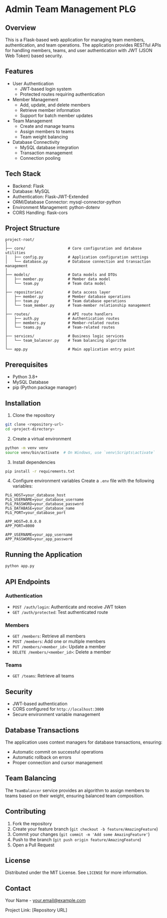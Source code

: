 # Admin Team Management PLG

## Overview

This is a Flask-based web application for managing team members, authentication, and team operations. The application provides RESTful APIs for handling members, teams, and user authentication with JWT (JSON Web Token) based security.

## Features

- User Authentication
  - JWT-based login system
  - Protected routes requiring authentication
- Member Management
  - Add, update, and delete members
  - Retrieve member information
  - Support for batch member updates
- Team Management
  - Create and manage teams
  - Assign members to teams
  - Team weight balancing
- Database Connectivity
  - MySQL database integration
  - Transaction management
  - Connection pooling

## Tech Stack

- Backend: Flask
- Database: MySQL
- Authentication: Flask-JWT-Extended
- ORM/Database Connector: mysql-connector-python
- Environment Management: python-dotenv
- CORS Handling: flask-cors

## Project Structure

```
project-root/
│
├── core/                   # Core configuration and database utilities
│   ├── config.py           # Application configuration settings
│   └── database.py         # Database connection and transaction management
│
├── models/                 # Data models and DTOs
│   ├── member.py           # Member data model
│   └── team.py             # Team data model
│
├── repositories/           # Data access layer
│   ├── member.py           # Member database operations
│   ├── team.py             # Team database operations
│   └── team_member.py      # Team-member relationship management
│
├── routes/                 # API route handlers
│   ├── auth.py             # Authentication routes
│   ├── members.py          # Member-related routes
│   └── teams.py            # Team-related routes
│
├── services/               # Business logic services
│   └── team_balancer.py    # Team balancing algorithm
│
└── app.py                  # Main application entry point
```

## Prerequisites

- Python 3.8+
- MySQL Database
- pip (Python package manager)

## Installation

1. Clone the repository
```bash
git clone <repository-url>
cd <project-directory>
```

2. Create a virtual environment
```bash
python -m venv venv
source venv/bin/activate  # On Windows, use `venv\Scripts\activate`
```

3. Install dependencies
```bash
pip install -r requirements.txt
```

4. Configure environment variables
Create a `.env` file with the following variables:
```
PLG_HOST=your_database_host
PLG_USERNAME=your_database_username
PLG_PASSWORD=your_database_password
PLG_DATABASE=your_database_name
PLG_PORT=your_database_port

APP_HOST=0.0.0.0
APP_PORT=8000

APP_USERNAME=your_app_username
APP_PASSWORD=your_app_password
```

## Running the Application

```bash
python app.py
```

## API Endpoints

### Authentication
- `POST /auth/login`: Authenticate and receive JWT token
- `GET /auth/protected`: Test authenticated route

### Members
- `GET /members`: Retrieve all members
- `POST /members`: Add one or multiple members
- `PUT /members/<member_id>`: Update a member
- `DELETE /members/<member_id>`: Delete a member

### Teams
- `GET /teams`: Retrieve all teams

## Security

- JWT-based authentication
- CORS configured for `http://localhost:3000`
- Secure environment variable management

## Database Transactions

The application uses context managers for database transactions, ensuring:
- Automatic commit on successful operations
- Automatic rollback on errors
- Proper connection and cursor management

## Team Balancing

The `TeamBalancer` service provides an algorithm to assign members to teams based on their weight, ensuring balanced team composition.

## Contributing

1. Fork the repository
2. Create your feature branch (`git checkout -b feature/AmazingFeature`)
3. Commit your changes (`git commit -m 'Add some AmazingFeature'`)
4. Push to the branch (`git push origin feature/AmazingFeature`)
5. Open a Pull Request

## License

Distributed under the MIT License. See `LICENSE` for more information.

## Contact

Your Name - your.email@example.com

Project Link: [Repository URL]
